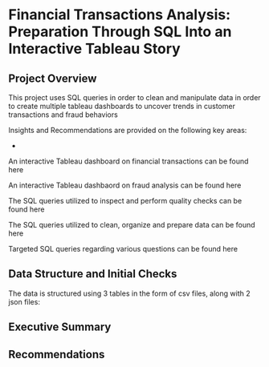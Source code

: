 # Financial Transactions Analysis: Preparation Through SQL Into an Interactive Tableau Story

## Project Overview

This project uses SQL queries in order to clean and manipulate data in order to create multiple tableau dashboards to uncover trends in customer transactions and fraud behaviors

Insights and Recommendations are provided on the following key areas:

  -

An interactive Tableau dashboard on financial transactions can be found here

An interactive Tableau dashbaord on fraud analysis can be found here

The SQL queries utilized to inspect and perform quality checks can be found here

The SQL queries utilized to clean, organize and prepare data can be found here

Targeted SQL queries regarding various questions can be found here

## Data Structure and Initial Checks

The data is structured using 3 tables in the form of csv files, along with 2 json files:

## Executive Summary

## Recommendations
